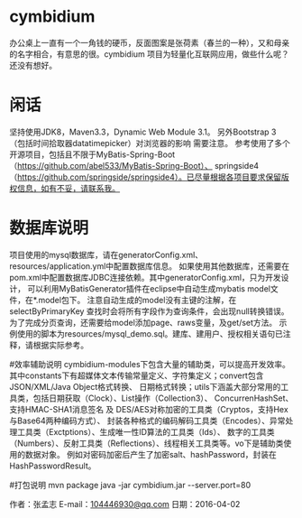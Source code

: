 # cymbidium
办公桌上一直有一个一角钱的硬币，反面图案是张荷素（春兰的一种），又和母亲的名字相合，有意思的很。cymbidium 项目为轻量化互联网应用，做些什么呢？还没有想好。

# 闲话 
坚持使用JDK8，Maven3.3，Dynamic Web Module 3.1。 另外Bootstrap 3 （包括时间拾取器datatimepicker）对浏览器的影响 需要注意。 参考使用了多个开源项目，包括且不限于MyBatis-Spring-Boot（https://github.com/abel533/MyBatis-Spring-Boot）、 springside4（https://github.com/springside/springside4）。已尽量根据各项目要求保留版权信息，如有不妥，请联系我。

# 数据库说明 
项目使用的mysql数据库，请在generatorConfig.xml、resources/application.yml中配置数据库信息。 如果使用其他数据库，还需要在pom.xml中配置数据库JDBC连接依赖。其中generatorConfig.xml，只为开发设计， 可以利用MyBatisGenerator插件在eclipse中自动生成mybatis model文件，在*.model包下。 注意自动生成的model没有主键的注解，在selectByPrimaryKey 查找时会将所有字段作为查询条件，会出现null转换错误。 为了完成分页查询，还需要给model添加page、raws变量，及get/set方法。 示例使用的脚本为resources/mysql_demo.sql。建库、建用户、授权相关语句已注释，请根据实际参考。

#效率辅助说明 
cymbidium-modules下包含大量的辅助类，可以提高开发效率。 其中constants下有超媒体文本传输常量定义、字符集定义；convert包含JSON/XML/Java Object格式转换、 日期格式转换；utils下涵盖大部分常用的工具类，包括日期获取（Clock）、List操作（Collection3）、 ConcurrenHashSet、支持HMAC-SHA1消息签名 及 DES/AES对称加密的工具类（Cryptos，支持Hex与Base64两种编码方式）、 封装各种格式的编码解码工具类（Encodes）、异常处理工具类（Exctptions）、生成唯一性ID算法的工具类（Ids）、 数字的工具类（Numbers）、反射工具类（Reflections）、线程相关工具类等。vo下是辅助类使用的数据对象。 例如对密码加密后产生了加密salt、hashPassword，封装在HashPasswordResult。

#打包说明 
mvn package 
java -jar cymbidium.jar --server.port=80

作者：张孟志 E-mail：104446930@qq.com 日期：2016-04-02
